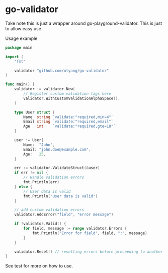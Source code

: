 # go-validator

Take note this is just a wrapper around go-playground-validator. This is just to allow easy use.

Usage example
 

```go
package main

import (
	"fmt"

	validator "github.com/otyang/go-validator"
)

func main() {
	validator := validator.New(
        // Register custom validation tags here
		validator.WithCustomValidationAlphaSpace(),
	)

	type User struct {
		Name  string `validate:"required,min=4"`
		Email string `validate:"required,email"`
		Age   int    `validate:"required,gte=18"`
	}

	user := User{
		Name:  "John",
		Email: "john.doe@example.com",
		Age:   25,
	}

	err := validator.ValidateStruct(&user)
	if err != nil {
		// Handle validation errors
		fmt.Println(err)
	} else {
		// User data is valid
		fmt.Println("User data is valid")
	}

    // add custom validation errors
	validator.AddError("field", "error message")

	if !validator.Valid() {
		for field, message := range validator.Errors {
			fmt.Println("Error for field", field, ":", message)
		}
	}

	validator.Reset() // resetting errors before preceeding to another validation
}
```
 
See test for more on how to use.
